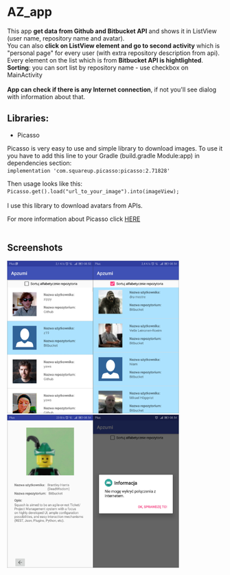 # AZ_app
This app <b>get data from Github and Bitbucket API</b> and shows it in ListView (user name, repository name and avatar). <br>
You can also <b>click on ListView element and go to second activity</b> which is "personal page" for every user (with extra repository description from api).<br> 
Every element on the list which is from <b>Bitbucket API is hightlighted</b>.<br>
<b>Sorting</b>: you can sort list by repository name - use checkbox on MainActivity<br><br>
<b>App can check if there is any Internet connection</b>, if not you'll see dialog with information about that.<br>

## Libraries:
<ul>
  <li>Picasso</li>
</ul>
  
  Picasso is very easy to use and simple library to download images. To use it you have to add this line to your Gradle (build.gradle Module:app) in dependencies section: <br>
   `implementation 'com.squareup.picasso:picasso:2.71828'` <br>
  
   Then usage looks like this:<br>
   `Picasso.get().load("url_to_your_image").into(imageView);`<br><br>
   I use this library to download avatars from APIs.<br>
   
   For more information about Picasso click [HERE](http://square.github.io/picasso/)<br><br>
   
## Screenshots
  <img src="Screenshot_1.png" width="200px"><img src="Screenshot_2.png" width="200px"><img src="Screenshot_3.png" width="200px"><img src="Screenshot_4.png" width="200px">
  <br><br>
